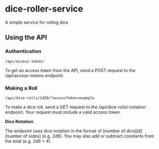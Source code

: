 # dice-roller-service

A simple service for rolling dice

## Using the API

### Authentication

```
/api/access-token/
```

To get an access token from the API, send a POST request to the /api/access-tokens endpoint.

### Making a Roll

```
/api/dice-rolls/1d20/?accessToken=example
```

To make a dice roll, send a GET request to the /api/dice-rolls/:notation endpoint. Your request must include a valid access token.

**Dice Notation**

The endpoint uses dice notation in the format of [number of dice][d][number of sides] (e.g. 2d6). You may also add or subtract constants from the total (e.g. 2d6 + 4).
